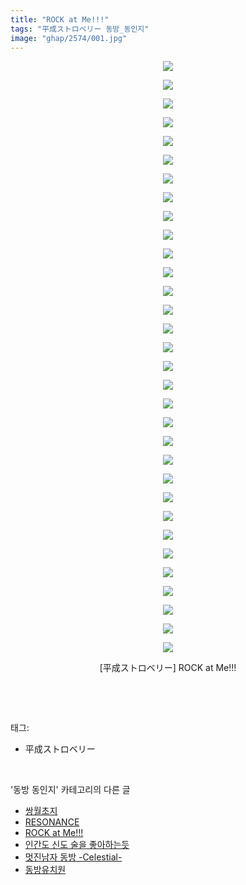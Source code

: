 ```yaml
---
title: "ROCK at Me!!!"
tags: "平成ストロベリー 동방_동인지"
image: "ghap/2574/001.jpg"
---
```

<div class="article">
<p style="text-align: center; clear: none; float: none;"><img src="{{ site.nasurl }}/ghap/2574/001.jpg"/></p>
<p style="text-align: center; clear: none; float: none;"><img src="{{ site.nasurl }}/ghap/2574/002.jpg"/></p>
<p style="text-align: center; clear: none; float: none;"><img src="{{ site.nasurl }}/ghap/2574/003.jpg"/></p>
<p style="text-align: center; clear: none; float: none;"><img src="{{ site.nasurl }}/ghap/2574/004.jpg"/></p>
<p style="text-align: center; clear: none; float: none;"><img src="{{ site.nasurl }}/ghap/2574/005.jpg"/></p>
<p style="text-align: center; clear: none; float: none;"><img src="{{ site.nasurl }}/ghap/2574/006.jpg"/></p>
<p style="text-align: center; clear: none; float: none;"><img src="{{ site.nasurl }}/ghap/2574/007.jpg"/></p>
<p style="text-align: center; clear: none; float: none;"><img src="{{ site.nasurl }}/ghap/2574/008.jpg"/></p>
<p style="text-align: center; clear: none; float: none;"><img src="{{ site.nasurl }}/ghap/2574/009.jpg"/></p>
<p style="text-align: center; clear: none; float: none;"><img src="{{ site.nasurl }}/ghap/2574/010.jpg"/></p>
<p style="text-align: center; clear: none; float: none;"><img src="{{ site.nasurl }}/ghap/2574/011.jpg"/></p>
<p style="text-align: center; clear: none; float: none;"><img src="{{ site.nasurl }}/ghap/2574/012.jpg"/></p>
<p style="text-align: center; clear: none; float: none;"><img src="{{ site.nasurl }}/ghap/2574/013.jpg"/></p>
<p style="text-align: center; clear: none; float: none;"><img src="{{ site.nasurl }}/ghap/2574/014.jpg"/></p>
<p style="text-align: center; clear: none; float: none;"><img src="{{ site.nasurl }}/ghap/2574/015.jpg"/></p>
<p style="text-align: center; clear: none; float: none;"><img src="{{ site.nasurl }}/ghap/2574/016.jpg"/></p>
<p style="text-align: center; clear: none; float: none;"><img src="{{ site.nasurl }}/ghap/2574/017.jpg"/></p>
<p style="text-align: center; clear: none; float: none;"><img src="{{ site.nasurl }}/ghap/2574/018.jpg"/></p>
<p style="text-align: center; clear: none; float: none;"><img src="{{ site.nasurl }}/ghap/2574/019.jpg"/></p>
<p style="text-align: center; clear: none; float: none;"><img src="{{ site.nasurl }}/ghap/2574/020.jpg"/></p>
<p style="text-align: center; clear: none; float: none;"><img src="{{ site.nasurl }}/ghap/2574/021.jpg"/></p>
<p style="text-align: center; clear: none; float: none;"><img src="{{ site.nasurl }}/ghap/2574/022.jpg"/></p>
<p style="text-align: center; clear: none; float: none;"><img src="{{ site.nasurl }}/ghap/2574/023.jpg"/></p>
<p style="text-align: center; clear: none; float: none;"><img src="{{ site.nasurl }}/ghap/2574/024.jpg"/></p>
<p style="text-align: center; clear: none; float: none;"><img src="{{ site.nasurl }}/ghap/2574/025.jpg"/></p>
<p style="text-align: center; clear: none; float: none;"><img src="{{ site.nasurl }}/ghap/2574/026.jpg"/></p>
<p style="text-align: center; clear: none; float: none;"><img src="{{ site.nasurl }}/ghap/2574/027.jpg"/></p>
<p style="text-align: center; clear: none; float: none;"><img src="{{ site.nasurl }}/ghap/2574/028.jpg"/></p>
<p style="text-align: center; clear: none; float: none;"><img src="{{ site.nasurl }}/ghap/2574/029.jpg"/></p>
<p style="text-align: center; clear: none; float: none;"><img src="{{ site.nasurl }}/ghap/2574/030.jpg"/></p>
<p style="text-align: center; clear: none; float: none;"><img src="{{ site.nasurl }}/ghap/2574/031.jpg"/></p>
<p style="text-align: center; clear: none; float: none;"><img src="{{ site.nasurl }}/ghap/2574/032.jpg"/></p>
<p style="text-align: center; clear: none; float: none;">[平成ストロベリー] ROCK at Me!!!</p>
<p><br/></p>
</div><br/>
<div class="tagTrail">
<p>태그: </p>
<ul>
<li>平成ストロベリー</li>
</ul>
</div><br/>
<div class="another">
<p>'동방 동인지' 카테고리의 다른 글</p>
<ul>
<li><a href="/2016-10-14-ghap_2577">쌍월초지</a></li>
<li><a href="/2016-10-14-ghap_2575">RESONANCE</a></li>
<li><a href="/2016-10-14-ghap_2574">ROCK at Me!!!</a></li>
<li><a href="/2016-10-13-ghap_2573">인간도 신도 술을 좋아하는듯</a></li>
<li><a href="/2016-10-13-ghap_2572">멋진남자 동방 -Celestial-</a></li>
<li><a href="/2016-10-13-ghap_2571">동방유치원</a></li>
</ul>
</div><br/>
<div class="cb_module cb_fluid">
<div class="cb_wrt cb_profile">
</div><!-- commentList close -->
</div><br/>
